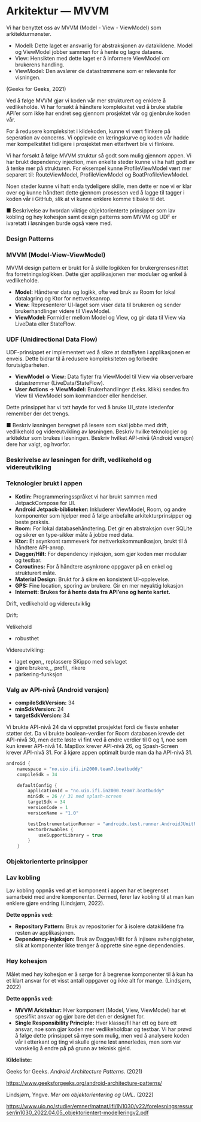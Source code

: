 # Arkitektur — MVVM

Vi har benyttet oss av MVVM (Model - View - ViewModel) som arkitekturmønster.

- Modell: Dette laget er ansvarlig for abstraksjonen av datakildene. Model og ViewModel jobber sammen for å hente og lagre dataene.
- View: Hensikten med dette laget er å informere ViewModel om brukerens handling.
- ViewModel: Den avslører de datastrømmene som er relevante for visningen.

(Geeks for Geeks, 2021)

Ved å følge MVVM gjør vi koden vår mer strukturert og enklere å vedlikeholde. Vi har forsøkt å håndtere kompleksitet ved å bruke stabile API’er som ikke har endret seg gjennom prosjektet vår og gjenbruke koden vår.

For å redusere kompleksitet i kildekoden, kunne vi vært flinkere på seperation av concerns. Vi opplevde en læringskurve og koden vår hadde mer kompelkstitet tidligere i prosjektet men etterhvert ble vi flinkere. 

Vi har forsøkt å følge MVVM struktur så godt som mulig gjennom appen. Vi har brukt dependency injection, men enkelte steder kunne vi ha hatt godt av å tenke mer på strukturen. For eksempel kunne ProfileViewModel vært mer separert til:  RouteViewModel, ProfileViewModel og BoatProfileViewModel.

Noen steder kunne vi hatt enda tydeligere skille, men dette er noe vi er klar over og kunne håndtert dette gjennom prosessen ved å lagge til tagger i koden vår i GitHub, slik at vi kunne enklere komme tilbake til det.

■ Beskrivelse av hvordan viktige objektorienterte prinsipper som lav kobling og høy kohesjon samt design patterns som MVVM og UDF er ivaretatt i løsningen burde også være med.

### **Design Patterns**

### **MVVM (Model-View-ViewModel)**

MVVM design pattern er brukt for å skille logikken for brukergrensesnittet fra forretningslogikken. Dette gjør applikasjonen mer modulær og enkel å vedlikeholde.

- **Model:** Håndterer data og logikk, ofte ved bruk av Room for lokal datalagring og Ktor for nettverksanrop.
- **View:** Representerer UI-laget som viser data til brukeren og sender brukerhandlinger videre til ViewModel.
- **ViewModel:** Formidler mellom Model og View, og gir data til View via LiveData eller StateFlow.

### **UDF (Unidirectional Data Flow)**

UDF-prinsippet er implementert ved å sikre at dataflyten i applikasjonen er enveis. Dette bidrar til å redusere kompleksiteten og forbedre forutsigbarheten.

- **ViewModel → View:** Data flyter fra ViewModel til View via observerbare datastrømmer (LiveData/StateFlow).
- **User Actions → ViewModel:** Brukerhandlinger (f.eks. klikk) sendes fra View til ViewModel som kommandoer eller hendelser.

Dette prinsippet har vi tatt høyde for ved å bruke UI_state istedenfor remember der det trengs.

■ Beskriv løsningen beregnet på lesere som skal jobbe med drift, vedlikehold og videreutvikling av løsningen. Beskriv hvilke teknologier og arkitektur som brukes i løsningen. Beskriv hvilket
API-nivå (Android versjon) dere har valgt, og hvorfor.

### **Beskrivelse av løsningen for drift, vedlikehold og videreutvikling**

### **Teknologier brukt i appen**

- **Kotlin:** Programmeringsspråket vi har brukt sammen med JetpackCompose for UI.
- **Android Jetpack-biblioteker:** Inkluderer ViewModel, Room, og andre komponenter som hjelper med å følge anbefalte arkitekturprinsipper og beste praksis.
- **Room:** For lokal databasehåndtering. Det gir en abstraksjon over SQLite og sikrer en type-sikker måte å jobbe med data.
- **Ktor:** Et asynkront rammeverk for nettverkskommunikasjon, brukt til å håndtere API-anrop.
- **Dagger/Hilt:** For dependency injeksjon, som gjør koden mer modulær og testbar.
- **Coroutines:** For å håndtere asynkrone oppgaver på en enkel og strukturert måte.
- **Material Design:** Brukt for å sikre en konsistent UI-opplevelse.
- **GPS:** Fine location, sporing av brukere. Gir en mer nøyaktig lokasjon
- **Internett: Brukes for å hente data fra API’ene og hente kartet.**

Drift, vedlikehold og videreutviklig

Drift:

Velikehold

- robusthet

Videreutvikling:

- laget egen,, replassere SKippo med selvlaget
- gjøre brukere,,, profil,, rikere
- parkering-funksjon

### **Valg av API-nivå (Android versjon)**

- **compileSdkVersion:** 34
- **minSdkVersion:** 24
- **targetSdkVersion:** 34

Vi brukte API-nivå 24 da vi opprettet prosjektet fordi de fleste enheter støtter det. Da vi brukte boolean-verdier for Room databasen krevde det API-nivå 30, men dette løste vi fint ved å endre verdier til 0 og 1, noe som kun krever API-nivå 14. MapBox krever API-nivå 26, og Spash-Screen krever API-nivå 31. For å kjøre appen optimalt burde man da ha API-nivå 31. 

```kotlin
android {
    namespace = "no.uio.ifi.in2000.team7.boatbuddy"
    compileSdk = 34

    defaultConfig {
        applicationId = "no.uio.ifi.in2000.team7.boatbuddy"
        minSdk = 26 // 31 med splash-screen
        targetSdk = 34
        versionCode = 1
        versionName = "1.0"

        testInstrumentationRunner = "androidx.test.runner.AndroidJUnitRunner"
        vectorDrawables {
            useSupportLibrary = true
        }
    }
```

### **Objektorienterte prinsipper**

### **Lav kobling**

Lav kobling oppnås ved at et komponent i appen har et begrenset samarbeid med andre komponenter. Dermed, fører lav kobling til at man kan enklere gjøre endring (Lindsjørn, 2022).

**Dette oppnås ved:**

- **Repository Pattern:** Bruk av repositorier for å isolere datakildene fra resten av applikasjonen.
- **Dependency-injeksjon:** Bruk av Dagger/Hilt for å injisere avhengigheter, slik at komponenter ikke trenger å opprette sine egne dependencies.

### **Høy kohesjon**

Målet med høy kohesjon er å sørge for å begrense komponenter til å kun ha et klart ansvar for et visst antall oppgaver og ikke alt for mange. (Lindsjørn, 2022)

**Dette oppnås ved:**

- **MVVM Arkitektur:** Hver komponent (Model, View, ViewModel) har et spesifikt ansvar og gjør bare det den er designet for.
- **Single Responsibility Principle:** Hver klasse/fil har ett og bare ett ansvar, noe som gjør koden mer vedlikeholdbar og testbar. Vi har prøvd å følge dette prinsippet så mye som mulig, men ved å analysere koden vår i etterkant og ting vi skulle gjerne løst annerledes, men som var vanskelig å endre på på grunn av teknisk gjeld.

**Kildeliste:**

Geeks for Geeks. *Android Architecture Patterns.* (2021)

https://www.geeksforgeeks.org/android-architecture-patterns/

 

Lindsjørn, Yngve. *Mer om objektorientering og UML.* (2022)

https://www.uio.no/studier/emner/matnat/ifi/IN1030/v22/forelesningsressurser/in1030_2022.04.05_objektorientert-modelleringv2.pdf
